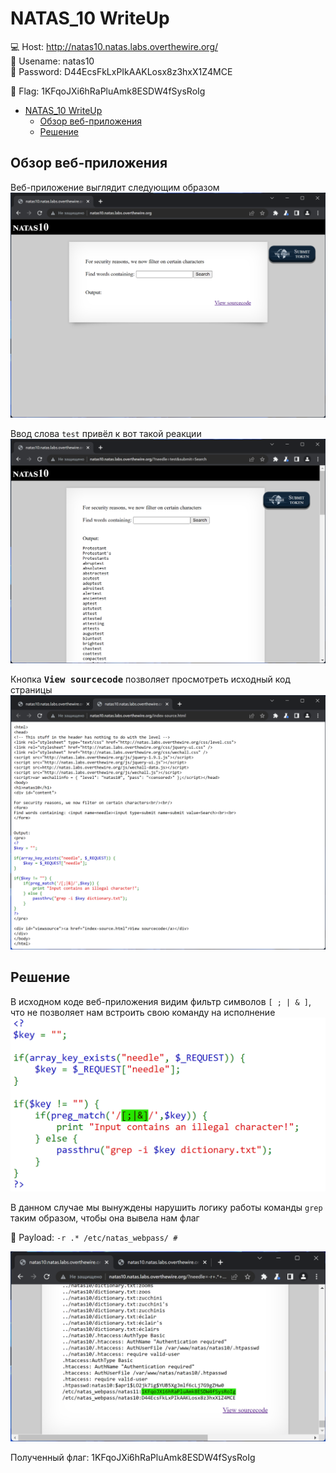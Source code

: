 # NATAS_10 WriteUp
:computer: Host: http://natas10.natas.labs.overthewire.org/  
:bust_in_silhouette: Usename: natas10  
:key: Password: D44EcsFkLxPIkAAKLosx8z3hxX1Z4MCE

:triangular_flag_on_post: Flag: 1KFqoJXi6hRaPluAmk8ESDW4fSysRoIg

- [NATAS\_10 WriteUp](#natas_10-writeup)
  - [Обзор веб-приложения](#обзор-веб-приложения)
  - [Решение](#решение)

## Обзор веб-приложения
<a name="Обзор_веб-приложения"></a> 
Веб-приложение выглядит следующим образом
![Скриншот веб-приложения](./img/natas10/natas10_0.png)

Ввод слова ``test`` привёл к вот такой реакции 
![Скриншот веб-приложения](./img/natas10/natas10_1.png)

Кнопка <kbd>**View sourcecode**</kbd> позволяет просмотреть исходный код страницы
![Скриншот исходного кода](./img/natas10/natas10_2.png)

## Решение
<a name="Решение"></a>
В исходном коде веб-приложения видим фильтр символов `` [ ; | & ] ``, что не позволяет нам встроить свою команду на исполнение  
![Фильтр ввода](img/natas10/natas10_3.png)

В данном случае мы вынуждены нарушить логику работы команды ``grep`` таким образом, чтобы она вывела нам флаг  

:space_invader: Payload: ``-r .* /etc/natas_webpass/ # ``  

![Получение флага](img/natas10/natas10_4.png)

Полученный флаг: 1KFqoJXi6hRaPluAmk8ESDW4fSysRoIg
